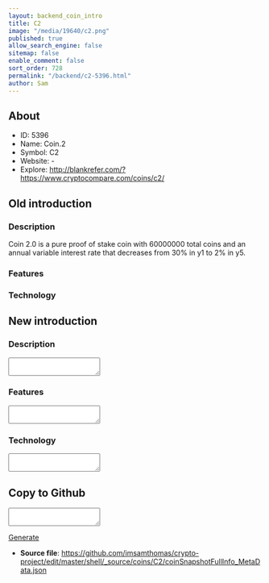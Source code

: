 ```yaml
---
layout: backend_coin_intro
title: C2
image: "/media/19640/c2.png"
published: true
allow_search_engine: false
sitemap: false
enable_comment: false
sort_order: 728
permalink: "/backend/c2-5396.html"
author: Sam
---
```


## About

- ID: 5396
- Name: Coin.2
- Symbol: C2
- Website: -
- Explore: http://blankrefer.com/?https://www.cryptocompare.com/coins/c2/


## Old introduction

### Description

<p>Coin 2.0 is a pure proof of stake coin with 60000000 total coins and an annual variable interest rate that decreases from 30% in y1 to 2% in y5.</p>

### Features


### Technology




## New introduction


### Description
<textarea id="meta_description" name="description"></textarea>

### Features
<textarea id="meta_features" name="features"></textarea>

### Technology
<textarea id="meta_technology" name="technology"></textarea>


## Copy to Github

<textarea id="coinsnapshotfullinfo_metadata"></textarea>

<a href="#gen" onclick="generateMetaDatJson()">Generate</a>

- **Source file**: <a href="https://github.com/imsamthomas/crypto-project/edit/master/shell/_source/coins/C2/coinSnapshotFullInfo_MetaData.json">https://github.com/imsamthomas/crypto-project/edit/master/shell/_source/coins/C2/coinSnapshotFullInfo_MetaData.json</a>


